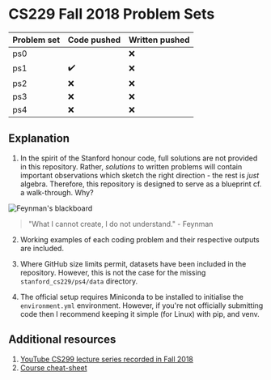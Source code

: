 # CS229 Fall 2018 Problem Sets

| Problem set | Code pushed        | Written pushed |
|:------------|:-------------------|:---------------|
| ps0         |                    | :x:            |
| ps1         | :heavy_check_mark: | :x:            |
| ps2         | :x:                | :x:            |
| ps3         | :x:                | :x:            |
| ps4         | :x:                | :x:            |


## Explanation

1. In the spirit of the Stanford honour code, full solutions are not provided in
   this repository. Rather, *solutions* to written problems will contain important
   observations which sketch the right direction - the rest is *just* algebra.
   Therefore, this repository is designed to serve as a blueprint cf. a walk-through. Why?

<p><img
  src="https://sylviecerise.files.wordpress.com/2010/02/feynman-blackboard.jpg"
  alt="Feynman's blackboard"/> 
</p>

   > "What I cannot create, I do not understand." - Feynman
   
2. Working examples of each coding problem and their respective outputs are
   included. 

3. Where GitHub size limits permit, datasets have been included in the
   repository. However, this is not the case for the missing
   `stanford_cs229/ps4/data` directory.

4. The official setup requires Miniconda to be installed to initialise the
   `environment.yml` environment. However, if you're not officially
   submitting code then I recommend keeping it simple (for Linux) with pip, and
   venv.


## Additional resources
1. [YouTube CS299 lecture series recorded in Fall
   2018](https://www.youtube.com/watch?v=jGwO_UgTS7I&list=PLoROMvodv4rMiGQp3WXShtMGgzqpfVfbU)
2. [Course cheat-sheet](https://github.com/afshinea/stanford-cs-229-machine-learning)
            
